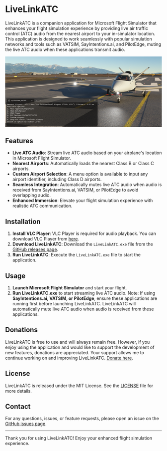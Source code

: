 # LiveLinkATC

LiveLinkATC is a companion application for Microsoft Flight Simulator that enhances your flight simulation experience by providing live air traffic control (ATC) audio from the nearest airport to your in-simulator location. This application is designed to work seamlessly with popular simulation networks and tools such as VATSIM, SayIntentions.ai, and PilotEdge, muting the live ATC audio when these applications transmit audio.

![LiveLinkATC Screenshot](screenshot.png)

## Features

- **Live ATC Audio**: Stream live ATC audio based on your airplane's location in Microsoft Flight Simulator.
- **Nearest Airports**: Automatically loads the nearest Class B or Class C airports.
- **Custom Airport Selection**: A menu option is available to input any airport identifier, including Class D airports.
- **Seamless Integration**: Automatically mutes live ATC audio when audio is received from SayIntentions.ai, VATSIM, or PilotEdge to avoid overlapping audio.
- **Enhanced Immersion**: Elevate your flight simulation experience with realistic ATC communication.

## Installation

1. **Install VLC Player**: VLC Player is required for audio playback. You can download VLC Player from [here](https://www.videolan.org/vlc/).
2. **Download LiveLinkATC**: Download the `LiveLinkATC.exe` file from the [GitHub releases page](https://github.com/LiveLinkATC/LiveLinkATC/releases).
3. **Run LiveLinkATC**: Execute the `LiveLinkATC.exe` file to start the application.

## Usage

1. **Launch Microsoft Flight Simulator** and start your flight.
2. **Run LiveLinkATC.exe** to start streaming live ATC audio.
Note: If using **SayIntentions.ai, VATSIM, or PilotEdge**, ensure these applications are running first before launching LiveLinkATC. LiveLinkATC will automatically mute live ATC audio when audio is received from these applications.

## Donations

LiveLinkATC is free to use and will always remain free. However, if you enjoy using the application and would like to support the development of new features, donations are appreciated. Your support allows me to continue working on and improving LiveLinkATC. [Donate here](https://www.paypal.com/donate?hosted_button_id=XXXXXXX).


## License

LiveLinkATC is released under the MIT License. See the [LICENSE](LICENSE) file for more details.

## Contact

For any questions, issues, or feature requests, please open an issue on the [GitHub issues page](https://github.com/LiveLinkATC/LiveLinkATC/issues).

---

Thank you for using LiveLinkATC! Enjoy your enhanced flight simulation experience.
